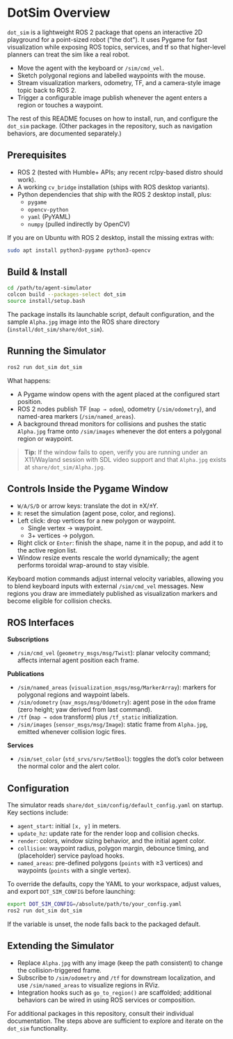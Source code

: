 # DotSim Overview

`dot_sim` is a lightweight ROS 2 package that opens an interactive 2D playground for a point-sized robot ("the dot"). It uses Pygame for fast visualization while exposing ROS topics, services, and tf so that higher-level planners can treat the sim like a real robot.

- Move the agent with the keyboard or `/sim/cmd_vel`.
- Sketch polygonal regions and labelled waypoints with the mouse.
- Stream visualization markers, odometry, TF, and a camera-style image topic back to ROS 2.
- Trigger a configurable image publish whenever the agent enters a region or touches a waypoint.

The rest of this README focuses on how to install, run, and configure the `dot_sim` package. (Other packages in the repository, such as navigation behaviors, are documented separately.)

## Prerequisites

- ROS 2 (tested with Humble+ APIs; any recent rclpy-based distro should work).
- A working `cv_bridge` installation (ships with ROS desktop variants).
- Python dependencies that ship with the ROS 2 desktop install, plus:
  - `pygame`
  - `opencv-python`
  - `yaml` (PyYAML)
  - `numpy` (pulled indirectly by OpenCV)

If you are on Ubuntu with ROS 2 desktop, install the missing extras with:

```bash
sudo apt install python3-pygame python3-opencv
```

## Build & Install

```bash
cd /path/to/agent-simulator
colcon build --packages-select dot_sim
source install/setup.bash
```

The package installs its launchable script, default configuration, and the sample `Alpha.jpg` image into the ROS share directory (`install/dot_sim/share/dot_sim`).

## Running the Simulator

```bash
ros2 run dot_sim dot_sim
```

What happens:

- A Pygame window opens with the agent placed at the configured start position.
- ROS 2 nodes publish TF (`map → odom`), odometry (`/sim/odometry`), and named-area markers (`/sim/named_areas`).
- A background thread monitors for collisions and pushes the static `Alpha.jpg` frame onto `/sim/images` whenever the dot enters a polygonal region or waypoint.

> **Tip:** If the window fails to open, verify you are running under an X11/Wayland session with SDL video support and that `Alpha.jpg` exists at `share/dot_sim/Alpha.jpg`.

## Controls Inside the Pygame Window

- `W/A/S/D` or arrow keys: translate the dot in ±X/±Y.
- `R`: reset the simulation (agent pose, color, and regions).
- Left click: drop vertices for a new polygon or waypoint.
  - Single vertex → waypoint.
  - 3+ vertices → polygon.
- Right click or `Enter`: finish the shape, name it in the popup, and add it to the active region list.
- Window resize events rescale the world dynamically; the agent performs toroidal wrap-around to stay visible.

Keyboard motion commands adjust internal velocity variables, allowing you to blend keyboard inputs with external `/sim/cmd_vel` messages. New regions you draw are immediately published as visualization markers and become eligible for collision checks.

## ROS Interfaces

**Subscriptions**
- `/sim/cmd_vel` (`geometry_msgs/msg/Twist`): planar velocity command; affects internal agent position each frame.

**Publications**
- `/sim/named_areas` (`visualization_msgs/msg/MarkerArray`): markers for polygonal regions and waypoint labels.
- `/sim/odometry` (`nav_msgs/msg/Odometry`): agent pose in the `odom` frame (zero height; yaw derived from last command).
- `/tf` (`map → odom` transform) plus `/tf_static` initialization.
- `/sim/images` (`sensor_msgs/msg/Image`): static frame from `Alpha.jpg`, emitted whenever collision logic fires.

**Services**
- `/sim/set_color` (`std_srvs/srv/SetBool`): toggles the dot’s color between the normal color and the alert color.

## Configuration

The simulator reads `share/dot_sim/config/default_config.yaml` on startup. Key sections include:

- `agent_start`: initial `[x, y]` in meters.
- `update_hz`: update rate for the render loop and collision checks.
- `render`: colors, window sizing behavior, and the initial agent color.
- `collision`: waypoint radius, polygon margin, debounce timing, and (placeholder) service payload hooks.
- `named_areas`: pre-defined polygons (`points` with ≥3 vertices) and waypoints (`points` with a single vertex).

To override the defaults, copy the YAML to your workspace, adjust values, and export `DOT_SIM_CONFIG` before launching:

```bash
export DOT_SIM_CONFIG=/absolute/path/to/your_config.yaml
ros2 run dot_sim dot_sim
```

If the variable is unset, the node falls back to the packaged default.

## Extending the Simulator

- Replace `Alpha.jpg` with any image (keep the path consistent) to change the collision-triggered frame.
- Subscribe to `/sim/odometry` and `/tf` for downstream localization, and use `/sim/named_areas` to visualize regions in RViz.
- Integration hooks such as `go_to_region()` are scaffolded; additional behaviors can be wired in using ROS services or composition.

For additional packages in this repository, consult their individual documentation. The steps above are sufficient to explore and iterate on the `dot_sim` functionality.
